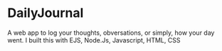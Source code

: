 # DailyJournal
A web app to log your thoughts, obversations, or simply, how your day went.
I built this with EJS, Node.Js, Javascript, HTML, CSS
